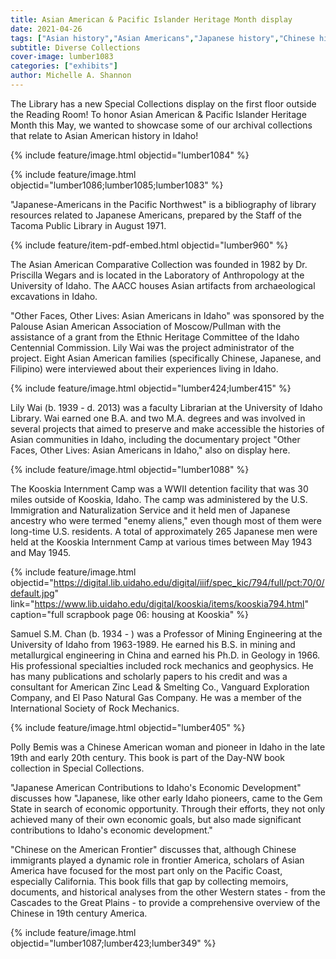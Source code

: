 ```yaml
---
title: Asian American & Pacific Islander Heritage Month display
date: 2021-04-26
tags: ["Asian history","Asian Americans","Japanese history","Chinese history","Filipino history","exhibits","diversity"]
subtitle: Diverse Collections
cover-image: lumber1083
categories: ["exhibits"]
author: Michelle A. Shannon
---
```


The Library has a new Special Collections display on the first floor outside the Reading Room! To honor Asian American & Pacific Islander Heritage Month this May, we wanted to showcase some of our archival collections that relate to Asian American history in Idaho!

{% include feature/image.html objectid="lumber1084" %}

{% include feature/image.html objectid="lumber1086;lumber1085;lumber1083" %}

"Japanese-Americans in the Pacific Northwest" is a bibliography of library resources related to Japanese Americans, prepared by the Staff of the Tacoma Public Library in August 1971.

{% include feature/item-pdf-embed.html objectid="lumber960" %}

The Asian American Comparative Collection was founded in 1982 by Dr. Priscilla Wegars and is located in the Laboratory of Anthropology at the University of Idaho. The AACC houses Asian artifacts from archaeological excavations in Idaho. 

"Other Faces, Other Lives: Asian Americans in Idaho" was sponsored by the Palouse Asian American Association of Moscow/Pullman with the assistance of a grant from the Ethnic Heritage Committee of the Idaho Centennial Commission. Lily Wai was the project administrator of the project. Eight Asian American families (specifically Chinese, Japanese, and Filipino) were interviewed about their experiences living in Idaho.

{% include feature/image.html objectid="lumber424;lumber415" %}

Lily Wai (b. 1939 - d. 2013) was a faculty Librarian at the University of Idaho Library. Wai earned one B.A. and two M.A. degrees and was involved in several projects that aimed to preserve and make accessible the histories of Asian communities in Idaho, including the documentary project "Other Faces, Other Lives: Asian Americans in Idaho," also on display here. 

{% include feature/image.html objectid="lumber1088" %}

The Kooskia Internment Camp was a WWII detention facility that was 30 miles outside of Kooskia, Idaho. The camp was administered by the U.S. Immigration and Naturalization Service and it held men of Japanese ancestry who were termed "enemy aliens," even though most of them were long-time U.S. residents. A total of approximately 265 Japanese men were held at the Kooskia Internment Camp at various times between May 1943 and May 1945. 

{% include feature/image.html objectid="https://digital.lib.uidaho.edu/digital/iiif/spec_kic/794/full/pct:70/0/default.jpg" link="https://www.lib.uidaho.edu/digital/kooskia/items/kooskia794.html" caption="full scrapbook page 06: housing at Kooskia" %}

Samuel S.M. Chan (b. 1934 - ) was a Professor of Mining Engineering at the University of Idaho from 1963-1989. He earned his B.S. in mining and metallurgical engineering in China and earned his Ph.D. in Geology in 1966. His professional specialties included rock mechanics and geophysics. He has many publications and scholarly papers to his credit and was a consultant for American Zinc Lead & Smelting Co., Vanguard Exploration Company, and El Paso Natural Gas Company. He was a member of the International Society of Rock Mechanics.

{% include feature/image.html objectid="lumber405" %}

Polly Bemis was a Chinese American woman and pioneer in Idaho in the late 19th and early 20th century. This book is part of the Day-NW book collection in Special Collections. 

"Japanese American Contributions to Idaho's Economic Development" discusses how "Japanese, like other early Idaho pioneers, came to the Gem State in search of economic opportunity. Through their efforts, they not only achieved many of their own economic goals, but also made significant contributions to Idaho's economic development."

"Chinese on the American Frontier" discusses that, although Chinese immigrants played a dynamic role in frontier America, scholars of Asian America have focused for the most part only on the Pacific Coast, especially California. This book fills that gap by collecting memoirs, documents, and historical analyses from the other Western states - from the Cascades to the Great Plains - to provide a comprehensive overview of the Chinese in 19th century America.

{% include feature/image.html objectid="lumber1087;lumber423;lumber349" %}